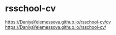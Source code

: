 # rsschool-cv
https://DaniyaYelemessova.github.io/rsschool-cv/cv
https://DaniyaYelemessova.github.io/rsschool-cv/